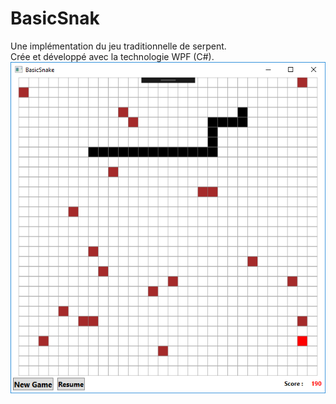 # BasicSnak
Une implémentation du jeu traditionnelle de serpent.<br/>Crée et développé avec la technologie WPF (C#). 
<img class="ui  right floated rounded image" src="https://raw.githubusercontent.com/elabbademouad/BasicSnak/master/Capture.PNG">
